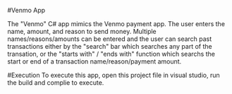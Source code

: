 #Venmo App

The "Venmo" C# app mimics the Venmo payment app. The user enters the name, amount, and reason to send money. Multiple names/reasons/amounts can be entered and the user can search past transactions either by the "search" bar which searches any part of the transation, or the "starts with" / "ends with" function which searchs the start or end of a transaction name/reason/payment amount. 

#Execution
To execute this app, open this project file in visual studio, run the build and complie to execute. 
